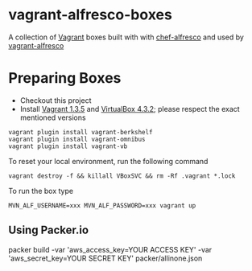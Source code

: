 vagrant-alfresco-boxes
================

A collection of [Vagrant](http://www.vagrantup.com) boxes built with with [chef-alfresco](https://github.com/maoo/chef-alfresco) and used by [vagrant-alfresco](https://github.com/maoo/vagrant-alfresco)

Preparing Boxes
======

* Checkout this project
* Install [Vagrant 1.3.5](http://docs.vagrantup.com/v2/installation/index.html) and [VirtualBox 4.3.2](https://www.virtualbox.org); please respect the exact mentioned versions

```
vagrant plugin install vagrant-berkshelf
vagrant plugin install vagrant-omnibus
vagrant plugin install vagrant-vb
```

To reset your local environment, run the following command

```
vagrant destroy -f && killall VBoxSVC && rm -Rf .vagrant *.lock
```

To run the box type

```
MVN_ALF_USERNAME=xxx MVN_ALF_PASSWORD=xxx vagrant up
```

Using Packer.io
---
packer build  -var 'aws_access_key=YOUR ACCESS KEY'  -var 'aws_secret_key=YOUR SECRET KEY' packer/allinone.json
